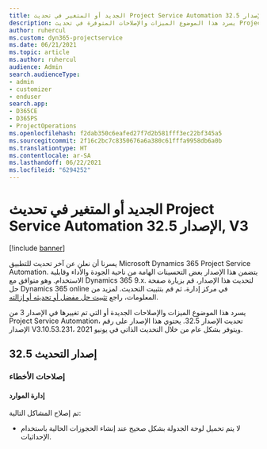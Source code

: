 ```yaml
---
title: الجديد أو المتغير في تحديث Project Service Automation الإصدار 32.5, V3
description: يسرد هذا الموضوع الميزات والإصلاحات المتوفرة في تحديث Project Service Automation، الإصدار 32.5, V3.
author: ruhercul
ms.custom: dyn365-projectservice
ms.date: 06/21/2021
ms.topic: article
ms.author: ruhercul
audience: Admin
search.audienceType:
- admin
- customizer
- enduser
search.app:
- D365CE
- D365PS
- ProjectOperations
ms.openlocfilehash: f2dab350c6eafed27f7d2b581fff3ec22bf345a5
ms.sourcegitcommit: 2f16c2bc7c8350676a6a380c61fffa9958db6a0b
ms.translationtype: HT
ms.contentlocale: ar-SA
ms.lasthandoff: 06/22/2021
ms.locfileid: "6294252"
---
```

# <a name="whats-new-or-changed-in-project-service-automation-update-release-325-v3"></a>الجديد أو المتغير في تحديث Project Service Automation الإصدار 32.5, V3

[!include [banner](../includes/psa-now-project-operations.md)]

يسرنا أن نعلن عن آخر تحديث للتطبيق Microsoft Dynamics 365 Project Service Automation. يتضمن هذا الإصدار بعض التحسينات الهامة من ناحية الجودة والأداء وقابلية الاستخدام. وهو متوافق مع Dynamics 365 9.x. لتحديث هذا الإصدار، قم بزيارة صفحة حل Dynamics 365 online في مركز إدارة، ثم قم بتثبيت التحديث. لمزيد من المعلومات، راجع [تثبيت حل مفضل أو تحديثه أو إزالته](/power-platform/admin/install-remove-preferred-solution).

يسرد هذا الموضوع الميزات والإصلاحات الجديدة أو التي تم تغييرها في الإصدار 3 من Project Service Automation، تحديث الإصدار 32.5. يحتوي هذا الإصدار على رقم الإصدار V3.10.53.231، ويتوفر بشكل عام من خلال التحديث الذاتي في يونيو 2021.

## <a name="update-release-325"></a>إصدار التحديث 32.5

### <a name="bug-fixes"></a>إصلاحات الأخطاء

#### <a name="resource-management"></a>إدارة الموارد

تم إصلاح المشاكل التالية:

- لا يتم تحميل لوحة الجدولة بشكل صحيح عند إنشاء الحجوزات الحالية باستخدام الإحداثيات.

